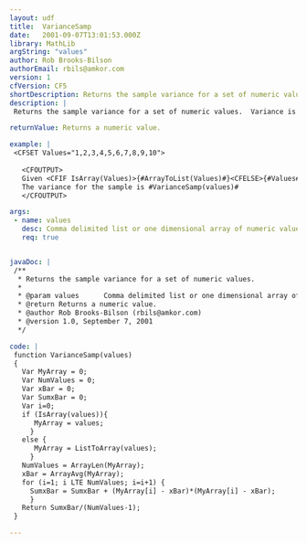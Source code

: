 ```yaml
---
layout: udf
title:  VarianceSamp
date:   2001-09-07T13:01:53.000Z
library: MathLib
argString: "values"
author: Rob Brooks-Bilson
authorEmail: rbils@amkor.com
version: 1
cfVersion: CF5
shortDescription: Returns the sample variance for a set of numeric values.
description: |
 Returns the sample variance for a set of numeric values.  Variance is a measure of how spread out a distribution of data is.  This method is used when you have values representing a population sample.

returnValue: Returns a numeric value.

example: |
 <CFSET Values="1,2,3,4,5,6,7,8,9,10"> 
 
   <CFOUTPUT>
   Given <CFIF IsArray(Values)>{#ArrayToList(Values)#}<CFELSE>{#Values#}</CFIF><BR>
   The variance for the sample is #VarianceSamp(values)#
   </CFOUTPUT>

args:
 - name: values
   desc: Comma delimited list or one dimensional array of numeric values.
   req: true


javaDoc: |
 /**
  * Returns the sample variance for a set of numeric values.
  * 
  * @param values      Comma delimited list or one dimensional array of numeric values. 
  * @return Returns a numeric value. 
  * @author Rob Brooks-Bilson (rbils@amkor.com) 
  * @version 1.0, September 7, 2001 
  */

code: |
 function VarianceSamp(values)
 {
   Var MyArray = 0;
   Var NumValues = 0;
   Var xBar = 0;
   Var SumxBar = 0;  
   Var i=0;
   if (IsArray(values)){
      MyArray = values;
     }
   else {
      MyArray = ListToArray(values);
     }    
   NumValues = ArrayLen(MyArray);
   xBar = ArrayAvg(MyArray);
   for (i=1; i LTE NumValues; i=i+1) {
     SumxBar = SumxBar + (MyArray[i] - xBar)*(MyArray[i] - xBar);
     }
   Return SumxBar/(NumValues-1);
 }

---
```


